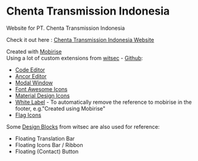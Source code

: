 # Chenta Transmission Indonesia

Website for PT. Chenta Transmission Indonesia  

Check it out here : [Chenta Transmission Indonesia Website](https://rynaldi95.github.io/cti-website)  

Created with [Mobirise](https://mobirise.com/)  
Using a lot of custom extensions from [witsec](https://www.witsec.nl/) - [Github](https://github.com/witsec):
* [Code Editor](https://www.witsec.nl/extension-code-editor.html)
* [Ancor Editor](https://www.witsec.nl/extension-anchor-editor.html)
* [Modal Window](https://www.witsec.nl/extension-modal-window.html)
* [Font Awesome Icons](https://www.witsec.nl/extension-additional-icons.html#font-awesome-icons)
* [Material Design Icons](https://www.witsec.nl/extension-additional-icons.html#material-design-icons)
* [White Label](https://witsec.nl/extension-white-label.html) - To automatically remove the reference to mobirise in the footer, e.g."Created using Mobirise"
* [Flag Icons](https://witsec.nl/extension-additional-icons.html#flag-icons)

Some [Design Blocks](https://witsec.nl/extension-design-blocks.html)  from witsec are also used for reference:
* Floating Translation Bar
* Floating Icons Bar / Ribbon
* Floating (Contact) Button
